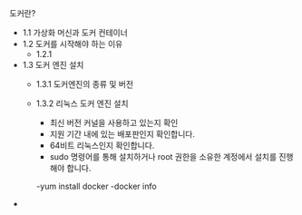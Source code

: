 도커란?

- 1.1 가상화 머신과 도커 컨테이너
- 1.2 도커를 시작해야 하는 이유
    - 1.2.1
- 1.3 도커 엔진 설치
    - 1.3.1 도커엔진의 종류 및 버전
    - 1.3.2 리눅스 도커 엔진 설치
        - 최신 버전 커널을 사용하고 있는지 확인
        - 지원 기간 내에 있는 배포판인지 확인합니다.
        - 64비트 리눅스인지 확인합니다.
        - sudo 명령어를 통해 설치하거나 root 권한을 소유한 계정에서 설치를 진행해야 합니다.
        
        -yum install docker
        -docker info
- 